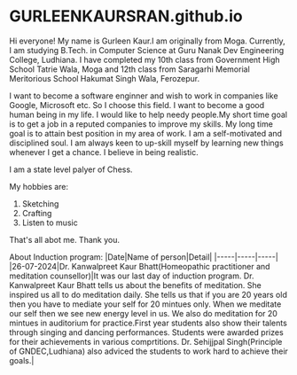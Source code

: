 # GURLEENKAURSRAN.github.io
Hi everyone! My name is Gurleen Kaur.I am originally from Moga. Currently, I am studying B.Tech. in Computer Science at Guru Nanak Dev Engineering College, Ludhiana. I have completed my 10th class from  Government High School Tatrie Wala, Moga and 12th class from Saragarhi Memorial Meritorious School Hakumat Singh Wala, Ferozepur.

I want to become a software enginner and wish to work in companies like Google, Microsoft etc. So I choose this field. I  want to become a good human being in my life. I would like to help needy people.My short time goal is to get a job in a reputed companies to improve my skills. My long time goal is to attain best position in my area of work. I am a self-motivated and disciplined soul. I am always keen to up-skill myself by learning new things whenever I get a chance. I believe in being realistic. 

I am a state level palyer of Chess.

My hobbies are:
 1. Sketching
 2. Crafting
 3. Listen to music

That's all abot me. Thank you. 

About Induction program:
|Date|Name of person|Detail|
|-----|-----|-----|
|26-07-2024|Dr. Kanwalpreet Kaur Bhatt(Homeopathic practitioner and meditation counsellor)|It was our last day of induction program. Dr. Kanwalpreet Kaur Bhatt tells us about the benefits of meditation. She inspired us all to do meditation daily. She tells us that if you are 20 years old then you have to mediate your self for 20 mintues only. When we meditate our self then we see new energy level in us. We also do meditation for 20 mintues in auditorium for practice.First year students also show their talents through singing and dancing performances. Students were awarded prizes for their achievements in various comprtitions. Dr. Sehijjpal Singh(Principle of GNDEC,Ludhiana) also adviced the students to work hard to achieve their goals.|

